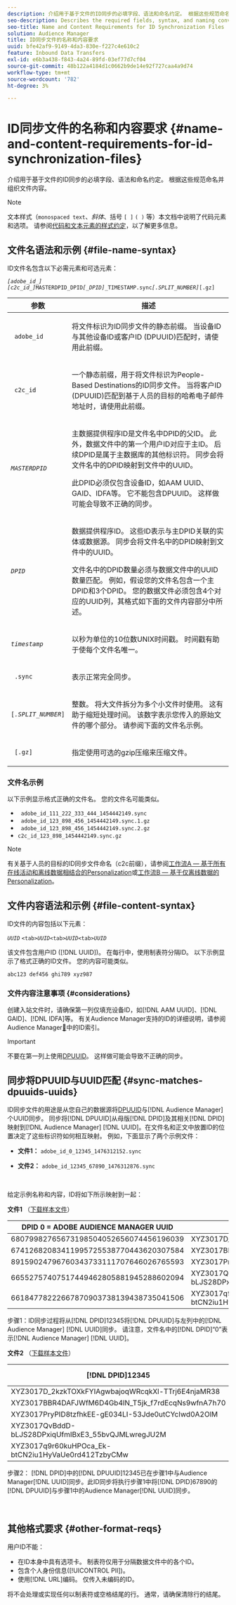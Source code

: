 ```yaml
---
description: 介绍用于基于文件的ID同步的必填字段、语法和命名约定。 根据这些规范命名并组织文件内容。
seo-description: Describes the required fields, syntax, and naming conventions used for file-based ID synchronization. Name and organize your file contents according to these specifications.
seo-title: Name and Content Requirements for ID Synchronization Files
solution: Audience Manager
title: ID同步文件的名称和内容要求
uuid: bfe42af9-9149-4da3-830e-f227c4e610c2
feature: Inbound Data Transfers
exl-id: e6b3a438-f843-4a24-89fd-03ef77d7cf04
source-git-commit: 48b122a4184d1c0662b9de14e92f727caa4a9d74
workflow-type: tm+mt
source-wordcount: '782'
ht-degree: 3%

---
```


# ID同步文件的名称和内容要求 {#name-and-content-requirements-for-id-synchronization-files}

介绍用于基于文件的ID同步的必填字段、语法和命名约定。 根据这些规范命名并组织文件内容。

>[!NOTE]
>
>文本样式（`monospaced text`、*斜体*、括号 `[ ]` `( )` 等）本文档中说明了代码元素和选项。 请参阅[代码和文本元素的样式约定](../../../reference/code-style-elements.md)，以了解更多信息。

## 文件名语法和示例 {#file-name-syntax}

<!-- c_file_based_id_sync.xml -->

ID文件名包含以下必需元素和可选元素：

*`[adobe_id_]`* *`[c2c_id_]`*`MASTERDPID_DPID`*`[_DPID]`*`_TIMESTAMP.sync`*`[.SPLIT_NUMBER]`*`[.gz]`

<table id="table_727A465D7C38419CA0750EF32DEDA2FD"> 
 <thead> 
  <tr> 
   <th colname="col1" class="entry"> 参数 </th> 
   <th colname="col2" class="entry"> 描述 </th> 
  </tr> 
 </thead>
 <tbody> 
  <tr> 
   <td colname="col1"> <p> <code> adobe_id</code> </p> </td> 
   <td colname="col2"> <p>将文件标识为ID同步文件的静态前缀。 当设备ID与其他设备ID或客户ID (DPUUID)匹配时，请使用此前缀。  </p> </td> 
  </tr> 
  <tr> 
   <td colname="col1"> <p> <code> c2c_id</code> </p> </td> 
   <td colname="col2"> <p>一个静态前缀，用于将文件标识为People-Based Destinations的ID同步文件。 当将客户ID (DPUUID)匹配到基于人员的目标的哈希电子邮件地址时，请使用此前缀。  </p> </td> 
  </tr> 
  <tr> 
   <td colname="col1"><code><i>MASTERDPID</i></code> </td> 
   <td colname="col2"> <p>主数据提供程序ID是文件名中DPID的父ID。 此外，数据文件中的第一个用户ID对应于主ID。 后续DPID是属于主数据库的其他标识符。 同步会将文件名中的DPID映射到文件中的UUID。</p> <p>此DPID必须仅包含设备ID，如AAM UUID、GAID、IDFA等。 它不能包含DPUUID。 这样做可能会导致不正确的同步。</p>  </td> 
  </tr> 
  <tr> 
   <td colname="col1"> <p> <code><i>DPID</i></code> </p> </td> 
   <td colname="col2"> <p>数据提供程序ID。 这些ID表示与主DPID关联的实体或数据源。 同步会将文件名中的DPID映射到文件中的UUID。 </p> <p>文件名中的DPID数量必须与数据文件中的UUID数量匹配。 例如，假设您的文件名包含一个主DPID和3个DPID。 您的数据文件必须包含4个对应的UUID列，其格式如下面的文件内容部分中所述。 </p> </td> 
  </tr> 
  <tr> 
   <td colname="col1"><code><i>timestamp</i></code> </td> 
   <td colname="col2"> <p>以秒为单位的10位数UNIX时间戳。 时间戳有助于使每个文件名唯一。 </p> </td> 
  </tr> 
  <tr> 
   <td colname="col1"> <p> <code> .sync</code> </p> </td> 
   <td colname="col2"> <p>表示正常完全同步。 </p> </td> 
  </tr> 
  <tr> 
   <td colname="col1"> <p> <code>[<i>.SPLIT_NUMBER</i>]</code> </p> </td> 
   <td colname="col2"> <p>整数。 将大文件拆分为多个小文件时使用。 这有助于缩短处理时间。 该数字表示您传入的原始文件的哪个部分。 请参阅下面的文件名示例。 </p> </td> 
  </tr> 
  <tr> 
   <td colname="col1"> <p> <code> [.gz]</code> </p> </td> 
   <td colname="col2"> <p>指定使用可选的gzip压缩来压缩文件。 </p> </td> 
  </tr> 
 </tbody> 
</table>

### 文件名示例

以下示例显示格式正确的文件名。 您的文件名可能类似。

<ul class="simplelist"> 
 <li> <code> adobe_id_111_222_333_444_1454442149.sync</code> </li> 
 <li> <code> adobe_id_123_898_456_1454442149.sync.1.gz</code> </li> 
 <li> <code> adobe_id_123_898_456_1454442149.sync.2.gz</code> </li> 
 <li> <code>c2c_id_123_898_1454442149.sync.gz</code> </li> 
</ul>

>[!NOTE]
> 有关基于人员的目标的ID同步文件命名（c2c前缀），请参阅[工作流A — 基于所有在线活动和离线数据相结合的Personalization](../../../features/destinations/people-based-destinations-workflow-combined.md)或[工作流B — 基于仅离线数据的Personalization](../../../features/destinations/people-based-destinations-workflow-offline.md)。

## 文件内容语法和示例 {#file-content-syntax}

ID文件的内容包括以下元素：

*`UUID`* `<tab>`*`UUID`*`<tab>`*`UUID`*`<tab>`*`UUID`*

该文件包含用户ID ([!DNL UUID])。 在每行中，使用制表符分隔ID。 以下示例显示了格式正确的ID文件。 您的内容可能类似。

```
abc123 def456 ghi789 xyz987
```

### 文件内容注意事项 {#considerations}

创建入站文件时，请确保第一列仅填充设备ID，如[!DNL AAM UUID]、[!DNL GAID]、[!DNL IDFA]等。 有关Audience Manager支持的ID的详细说明，请参阅Audience Manager[&#128279;](../../../reference/ids-in-aam.md)中的ID索引。

>[!IMPORTANT]
>
>不要在第一列上使用[DPUUID](../../../reference/ids-in-aam.md)。 这样做可能会导致不正确的同步。

## 同步将DPUUID与UUID匹配 {#sync-matches-dpuuids-uuids}

ID同步文件的用途是从您自己的数据源将[DPUUID](../../../reference/ids-in-aam.md)与[!DNL Audience Manager]个UUID同步。 同步将[!DNL DPUUID]从母版[!DNL DPID]及其相关[!DNL DPID]映射到[!DNL Audience Manager] [!DNL UUID]。在文件名和正文中放置ID的位置决定了这些标识符如何相互映射。 例如，下面显示了两个示例文件：

* **文件1：** `adobe_id_0_12345_1476312152.sync`

* **文件2：** `adobe_id_12345_67890_1476312876.sync`

<br/>

给定示例名称和内容，ID将如下所示映射到一起：

**文件1** （[下载样本文件](assets/adobe_id_0_12345_1476312152.sync)）

| DPID 0 = ADOBE AUDIENCE MANAGER UUID | DPID12345 |
|---|---|
| 68079982765673198504052656074456196039 | XYZ3017D_2kzkTOXkFYIAgwbajoqWRcqkXl-TTrj6E4njaMR38 |
| 67412682083411995725538770443620307584 | XYZ3017BBR4DAFJWfM6D4Gb4lN_T5jk_f7rdEcqNs9wfnA7h70 |
| 89159024796760343733111707646026765593 | XYZ3017PryPID8tzfhkEE-gE034LI-53Jde0utCYcIwd0A2OlM |
| 66552757407517449462805881945288602094 | XYZ3017QvBddD-bLJS28DPxiqUfmIBxE3_55bvQJMLwregJU2M |
| 66184778222667870903738139438735041506 | XYZ3017q9r60kuHPOca_Ek-btCN2iu1HyVaUe0rd412TzbyCMw |

步骤1：ID同步过程将从[!DNL DPID]12345将[!DNL DPUUID]与左列中的[!DNL Audience Manager] [!DNL UUID]同步。 请注意，文件名中的[!DNL DPID]“0”表示[!DNL Audience Manager] [!DNL UUID]。
<br/>

**文件2** （[下载样本文件](assets/adobe_id_12345_67890_1477846458.sync)）

| [!DNL DPID]12345 | [!DNL DPID]67890 |
|---|---|
| XYZ3017D_2kzkTOXkFYIAgwbajoqWRcqkXl-TTrj6E4njaMR38 | 4598060374 |
| XYZ3017BBR4DAFJWfM6D4Gb4lN_T5jk_f7rdEcqNs9wfnA7h70 | 4581274262 |
| XYZ3017PryPID8tzfhkEE-gE034LI-53Jde0utCYcIwd0A2OlM | 4392434426 |
| XYZ3017QvBddD-bLJS28DPxiqUfmIBxE3_55bvQJMLwregJU2M | 2351382994 |
| XYZ3017q9r60kuHPOca_Ek-btCN2iu1HyVaUe0rd412TzbyCMw | 4601584763 |

步骤2： [!DNL DPID]中的[!DNL DPUUID]12345已在步骤1中与Audience Manager[!DNL UUID]同步。此ID同步将执行步骤1中将[!DNL DPID]67890的[!DNL DPUUID]与步骤1中的Audience Manager[!DNL UUID]同步。

<br/>

## 其他格式要求 {#other-format-reqs}

用户ID不能：

* 在ID本身中具有选项卡。 制表符仅用于分隔数据文件中的各个ID。
* 包含个人身份信息([!UICONTROL PII])。
* 使用[!DNL URL]编码。 仅传入未编码的ID。

将不会处理或实现任何以制表符或空格结尾的行。 通常，请确保清除行的结尾。
